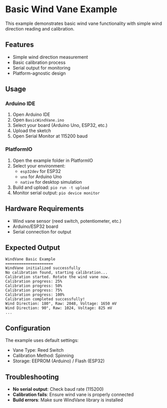 # Basic Wind Vane Example

This example demonstrates basic wind vane functionality with simple wind direction reading and calibration.

## Features

- Simple wind direction measurement
- Basic calibration process
- Serial output for monitoring
- Platform-agnostic design

## Usage

### Arduino IDE

1. Open Arduino IDE
2. Open `BasicWindVane.ino`
3. Select your board (Arduino Uno, ESP32, etc.)
4. Upload the sketch
5. Open Serial Monitor at 115200 baud

### PlatformIO

1. Open the example folder in PlatformIO
2. Select your environment:
   - `esp32dev` for ESP32
   - `uno` for Arduino Uno
   - `native` for desktop simulation
3. Build and upload: `pio run -t upload`
4. Monitor serial output: `pio device monitor`

## Hardware Requirements

- Wind vane sensor (reed switch, potentiometer, etc.)
- Arduino/ESP32 board
- Serial connection for output

## Expected Output

```
WindVane Basic Example
=====================
WindVane initialized successfully
No calibration found, starting calibration...
Calibration started. Rotate the wind vane now.
Calibration progress: 25%
Calibration progress: 50%
Calibration progress: 75%
Calibration progress: 100%
Calibration completed successfully!
Wind Direction: 180°, Raw: 2048, Voltage: 1650 mV
Wind Direction: 90°, Raw: 1024, Voltage: 825 mV
...
```

## Configuration

The example uses default settings:
- Vane Type: Reed Switch
- Calibration Method: Spinning
- Storage: EEPROM (Arduino) / Flash (ESP32)

## Troubleshooting

- **No serial output**: Check baud rate (115200)
- **Calibration fails**: Ensure wind vane is properly connected
- **Build errors**: Make sure WindVane library is installed